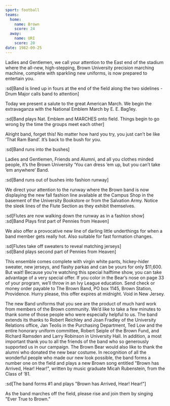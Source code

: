 ```yaml
---
sport: football
teams:
  home:
    name: Brown
    score: 24
  away:
    name: URI
    score: 20
date: 1982-09-25
---
```


Ladies and Gentlemen, we call your attention to the East end of the stadium where the all-new, high-stepping, Brown University precision marching machine, complete with sparkling new uniforms, is now prepared to entertain you.

:sd[Band is lined up in fours at the end of the field along the two sidelines - Drum Major calls band to attention]

Today we present a salute to the great American March. We begin the extravaganza with the National Emblem March by E. E. Bag1ey.

:sd[Band plays Nat. Emblem and MARCHES onto field. Things begin to go wrong by the time the groups meet each other]

Alright band, forget this! No matter how hard you try, you just can’t be like ‘That Ram Band’. It’s back to the bush for you.

:sd[Band runs into the bushes]

Ladies and Gentlemen, Friends and Alumni, and all you clothes minded people, it’s the Brown University ‘You can dress ‘em up, but you can’t take ‘em anywhere’ Band.

:sd[Band runs out of bushes into fashion runway]

We direct your attention to the runway where the Brown band is now displaying the new fall fashion line available at the Campus Shop in the basement of the University Bookstore or from the Salvation Army. Notice the sleek lines of the Flute Section as they exhibit themselves.

:sd[Flutes are now walking down the runway as in a fashion show]\
:sd[Band Plays first part of Pennies from Heaven]

We also offer a provocative new line of darling little underthings for when a band member gets really hot. Also suitable for fast formation changes.

:sd[Flutes take off sweaters to reveal matching jerseys]\
:sd[Band plays second part of Pennies from Heaven]

This ensemble comes complete with virgin white pants, hickey-hider sweater, new jerseys, and flashy parkas and can be yours for only $11,600. But wait! Because you’re watching this special halftime show, you can take advantage of a very special offer. If you color in the Bear’s nose on page 33 of your program, we’ll throw in an Ivy League education. Send check or money order payable to The Brown Band, PO box 1145, Brown Station, Providence. Hurry please, this offer expires at midnight. Void in New Jersey.

The new Band uniforms that you see are the product of much hard work from members of the Brown community. We’d like to take a few minutes to thank some of those people who were especially helpful to us. The band extends its thanks to Robert Reichley and Joan Fradley of the University Relations office, Jan Teolis in the Purchasing Department, Ted Low and the entire honorary uniform committee, Robert Seiple of the Brown Fund, and Richard Ramsden and Larry Robinson in University Hall. In addition, a most important thank you to all the friends of the band who so generously supported us in our campaign. The Brown Bear would also like to thank the alumni who donated the new bear costume. In recognition of all the wonderful people who made our new look possible, the band forms a number one on the field and plays a new Brown song entitled "Brown has Arrived, Hear! Hear!", written by music graduate Micah Rubenstein, from the Class of ’81.

:sd[The band forms #1 and plays "Brown has Arrived, Hear! Hear!"]

As the band marches off the field, please rise and join them by singing "Ever True to Brown."
